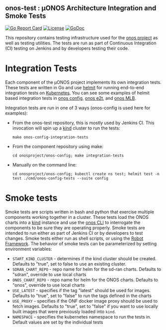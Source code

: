 


<!--
SPDX-FileCopyrightText: 2022-present Intel Corporation
SPDX-FileCopyrightText: 2020-present Open Networking Foundation <info@opennetworking.org>
SPDX-License-Identifier: Apache-2.0
-->

## onos-test : µONOS Architecture Integration and Smoke Tests
[![Go Report Card](https://goreportcard.com/badge/github.com/onosproject/onos-test)](https://goreportcard.com/report/github.com/onosproject/onos-test)
[![License](https://img.shields.io/badge/License-Apache%202.0-blue.svg)](https://github.com/gojp/goreportcard/blob/master/LICENSE)
[![GoDoc](https://godoc.org/github.com/onosproject/onos-test?status.svg)](https://godoc.org/github.com/onosproject/onos-test)

This repository contains testing infrastructure used for the [onos project] as well as testing utilities. The tests 
are run as part of Continuous Integration (CI) testing on Jenkins and by developers testing their code.

# Integration Tests
Each component of the µONOS project implements its own integration tests. These tests are written in Go and use
[helmit] for running end-to-end integration tests on [Kubernetes]. You can see some examples of helmit based integration
tests in [onos config], [onos e2t], and [onos MLB].

Integration tests are run in one of 3 ways (onos-config is used here for examples):
* From the onos-test repository, this is mostly used by Jenkins CI. This invocation will spin up a [kind] cluster to run the tests:

  `make onos-config-integration-tests`
* From the component repository using make:

  `cd onosproject/onos-config; make integration-tests`

* Manually on the command line:

  `cd onosproject/onos-config; kubectl create ns test; helmit test -n test ./cmd/onos-config-tests --suite config`
  
# Smoke tests
Smoke tests are scripts written in bash and python that exercise multiple components working together in a cluster.
These tests load the ONOS charts into a [kind] instance and use the [onos CLI] to interrogate the components to be
sure they are operating properly. Smoke tests are intended to run either as part of Jenkins CI or by developers to test changes.
Smoke tests either run as shell scripts, or using the [Robot Framework].
The behavior of smoke tests can be parameterized by setting environment variables:
* `START_KIND_CLUSTER` - determines if the kind cluster should be created.
    Defaults to "true", set to false to use an existing cluster.
* `SDRAN_CHART_REPO` - repo name for helm for the sd-ran charts.
    Defaults to "sdran", override to use local charts
* `ONOS_CHART_REPO` - repo name for helm for the ONOS charts.
    Defaults to "onos", override to use local charts
* `USE_LATEST` - specifies if the tag "latest" should be used for images.
    Defaults to "true", set to "false" to run the tags defined in the charts
* `USE_PROXY` - specifies if the ONF docker image proxy should be used to fetch images.
    Defaults to "true", set to "false" if you want to use locally built images that were previously loaded into `kind`.
* `NAMESPACE` - specifies the kubernetes namespace to run the tests in.
    Default values are set by the individual tests

[Kubernetes]: https://kubernetes.io
[onos project]: https://github.com/onosproject
[helmit]: https://github.com/onosproject/helmit
[onos config]: https://github.com/onosproject/onos-config/tree/master/test
[onos E2T]: https://github.com/onosproject/onos-e2t/tree/master/test
[onos MLB]: https://github.com/onosproject/onos-mlb/tree/master/test
[onos CLI]: https://github.com/onosproject/onos-cli
[kind]: https://kind.sigs.k8s.io/
[Robot Framework]: https://robotframework.org/


